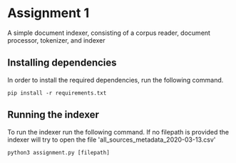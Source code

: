 # Assignment 1
A simple document indexer, consisting of a corpus reader, 
document processor, tokenizer, and indexer

## Installing dependencies
In order to install the required dependencies, run the following command.

```
pip install -r requirements.txt
```

## Running the indexer
To run the indexer run the following command. If no filepath is provided the indexer will try to open the file 'all_sources_metadata_2020-03-13.csv'

```
python3 assignment.py [filepath]
```